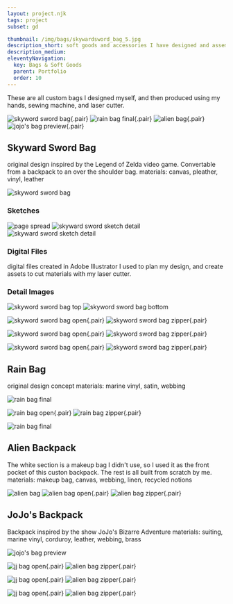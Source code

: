 ```yaml
---
layout: project.njk
tags: project
subset: gd

thumbnail: /img/bags/skywardsword_bag_5.jpg
description_short: soft goods and accessories I have designed and assembled
description_medium:
eleventyNavigation:
  key: Bags & Soft Goods
  parent: Portfolio
  order: 10
---
```


These are all custom bags I designed myself, and then produced using my hands, sewing machine, and laser cutter.

![skyword sword bag](/img/bags/skywardsword_bag_8.jpg){.pair} ![rain bag final](/img/bags/rain_bag_1.jpg){.pair}
![alien bag](/img/bags/upcycled_black_bag_4.jpg){.pair} ![jojo's bag preview](/img/bags/JJBABackpack1tall.jpg){.pair}

## Skyward Sword Bag

original design inspired by the Legend of Zelda video game. Convertable from a backpack to an over the shoulder bag.
materials: canvas, pleather, vinyl, leather

![skyword sword bag](/img/bags/skywardsword_bag_8.jpg)

### Sketches

![page spread](/img/bags/Skywardsword_bag_sketch_1.jpg)
![skyward sword sketch detail](/img/bags/Skywardsword_bag_sketch_2.jpg) ![skyward sword sketch detail](/img/bags/Skywardsword_bag_sketch_3.jpg)

### Digital Files

digital files created in Adobe Illustrator I used to plan my design, and create assets to cut materials with my laser cutter.

### Detail Images

![skyword sword bag top](/img/bags/skywardsword_bag_1.jpg)
![skyword sword bag bottom](/img/bags/skywardsword_bag_2.jpg)

![skyword sword bag open](/img/bags/skywardsword_bag_3.jpg){.pair} ![skyword sword bag zipper](/img/bags/skywardsword_bag_4.jpg){.pair}

![skyword sword bag open](/img/bags/skywardsword_bag_5.jpg){.pair} ![skyword sword bag zipper](/img/bags/skywardsword_bag_6.jpg){.pair}

![skyword sword bag open](/img/bags/skywardsword_bag_7.jpg){.pair} ![skyword sword bag zipper](/img/bags/skywardsword_bag_9.jpg){.pair}

## Rain Bag

original design concept
materials: marine vinyl, satin, webbing

![rain bag final](/img/bags/rain_bag_1.jpg)

![rain bag open](/img/bags/rain_bag_2.jpg){.pair} ![rain bag zipper](/img/bags/rain_bag_3.jpg){.pair}

![rain bag final](/img/bags/rain_bag_4.jpg)

## Alien Backpack

The white section is a makeup bag I didn't use, so I used it as the front pocket of this custon backpack. The rest is all built from scratch by me.
materials: makeup bag, canvas, webbing, linen, recycled notions

![alien bag](/img/bags/upcycled_black_bag_4.jpg)
![alien bag open](/img/bags/upcycled_black_bag_1.jpg){.pair} ![alien bag zipper](/img/bags/upcycled_black_bag_2.jpg){.pair}

## JoJo's Backpack

Backpack inspired by the show JoJo's Bizarre Adventure
materials: suiting, marine vinyl, corduroy, leather, webbing, brass

![jojo's bag preview](/img/bags/JJBABackpack1.jpg)

![jj bag open](/img/bags/JJBABackpack2.jpg){.pair} ![alien bag zipper](/img/bags/JJBABackpack4.jpg){.pair}

![jj bag open](/img/bags/JJBABackpack5.jpg){.pair} ![alien bag zipper](/img/bags/JJBABackpack6.jpg){.pair}

![jj bag open](/img/bags/JJBABackpack8.jpg){.pair} ![alien bag zipper](/img/bags/JJBABackpack9.jpg){.pair}

